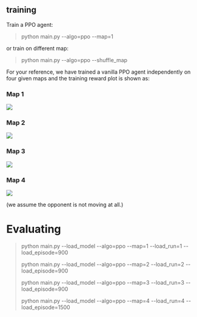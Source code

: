 ## training

Train a PPO agent:

>python main.py --algo=ppo --map=1

or train on different map:

>python main.py --algo=ppo --shuffle_map

For your reference, we have trained a vanilla PPO agent independently on four given maps and the training reward plot is shown as:

### Map 1

<img src=https://gitee.com/jidiai/competition-olympics-running/raw/main/assets/PPO%20map1%20training%20(run1).png>

### Map 2

<img src=https://gitee.com/jidiai/competition-olympics-running/raw/main/assets/PPO%20map2%20training%20(run2).png>

### Map 3

<img src=https://gitee.com/jidiai/competition-olympics-running/raw/main/assets/PPO%20map3%20training%20(run3).png>

### Map 4

<img src=https://gitee.com/jidiai/competition-olympics-running/raw/main/assets/PPO%20map4%20training%20(run4).png>

(we assume the opponent is not moving at all.)




# Evaluating

>python main.py --load_model --algo=ppo --map=1 --load_run=1 --load_episode=900
>
>python main.py --load_model --algo=ppo --map=2 --load_run=2 --load_episode=900
>
>python main.py --load_model --algo=ppo --map=3 --load_run=3 --load_episode=900
>
>python main.py --load_model --algo=ppo --map=4 --load_run=4 --load_episode=1500



